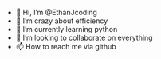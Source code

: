 - 👋 Hi, I’m @EthanJcoding
- 👀 I’m crazy about efficiency
- 🌱 I’m currently learning python
- 💞️ I’m looking to collaborate on everything
- 📫 How to reach me via github

<!---
EthanJcoding/EthanJcoding is a ✨ special ✨ repository because its `README.md` (this file) appears on your GitHub profile.
You can click the Preview link to take a look at your changes.
--->
